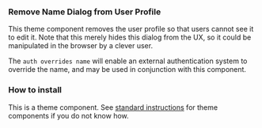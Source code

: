### Remove Name Dialog from User Profile

This theme component removes the user profile so that users cannot see it to 
edit it. Note that this merely hides this dialog from the UX, so it could be 
manipulated in the browser by a clever user.

The `auth overrides name` will enable an external authentication system to 
override the name, and may be used in conjunction with this component.

### How to install

This is a theme component. See [standard instructions](https://meta.discourse.org/t/how-do-i-install-a-theme-or-theme-component/63682) for theme components if you 
do not know how.

